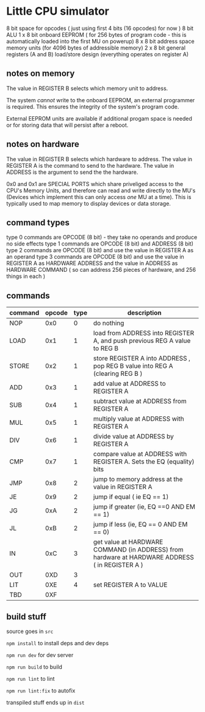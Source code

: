 # Little CPU simulator

8 bit space for opcodes ( just using first 4 bits (16 opcodes) for now ) 
8 bit ALU 
1 x 8 bit onboard EEPROM ( for 256 bytes of program code - this is automatically loaded into the first MU on powerup)
8 x 8 bit address space memory units (for 4096 bytes of addressible memory)
2 x 8 bit general registers (A and B) 
load/store design (everything operates on register A) 

## notes on memory

The value in REGISTER B selects which memory unit to address.

The system _cannot_ write to the onboard EEPROM, an external programmer is required. This ensures the integrity of the system's program code.  

External EEPROM units are available if additional progam space is needed or for storing data that will persist after a reboot.

## notes on hardware

The value in REGISTER B selects which hardware to address. The value in REGISTER A is the command to send to the hardware. The value in ADDRESS is the argument to send the the hardware. 

0x0 and 0x1 are SPECIAL PORTS which share priveliged access to the CPU's Memory Units, and therefore can read and write directly to the MU's (Devices which implement this can only access _one_ MU at a time). This is typically used to map memory to display devices or data storage. 

## command types

type 0 commands are OPCODE (8 bit) - they take no operands and produce no side effects
type 1 commands are OPCODE (8 bit) and ADDRESS (8 bit)
type 2 commands are OPCODE (8 bit) and use the value in REGISTER A as an operand
type 3 commands are OPCODE (8 bit) and use the value in REGISTER A as HARDWARE ADDRESS and the value in ADDRESS as HARDWARE COMMAND ( so can address 256 pieces of hardware, and 256 things in each ) 

## commands

command |	opcode | type	| description 
 ---    | ---    | ---  | ---
NOP	    | 0x0    | 0	  | do nothing
LOAD    | 0x1	   | 1	  | load from ADDRESS into REGISTER A, and push previous REG A value to REG B
STORE   | 0x2    | 1	  | store REGISTER A into ADDRESS , pop REG B value into REG A (clearing REG B )
ADD	    | 0x3	   | 1	  | add value at ADDRESS to REGISTER A  
SUB	    | 0x4    | 1	  | subtract value at ADDRESS from REGISTER A
MUL	    | 0x5	   | 1	  | multiply value at ADDRESS with REGISTER A
DIV	    | 0x6	   | 1	  | divide value at ADDRESS by REGISTER A
CMP	    | 0x7	   | 1	  | compare value at ADDRESS with REGISTER A. Sets the EQ (equality) bits 
JMP	    | 0x8	   | 2	  | jump to memory address at the value in REGISTER A
JE	    | 0x9	   | 2	  | jump if equal ( ie EQ == 1)
JG	    | 0xA	   | 2	  | jump if greater (ie, EQ ==0 AND EM == 1)
JL	    | 0xB	   | 2	  | jump if less (ie, EQ == 0 AND EM == 0)
IN 	    | 0xC	   | 3    | get value at HARDWARE COMMAND (in ADDRESS) from hardware at HARDWARE ADDRESS ( in REGISTER A )
OUT	    | 0XD	   | 3    |
LIT	    | 0XE	   | 4    | 	set REGISTER A to VALUE 
TBD	    | 0XF	   |      |	 

## build stuff

source goes in `src`

`npm install` to install deps and dev deps 

`npm run dev` for dev server 

`npm run build` to build

`npm run lint` to lint 

`npm run lint:fix` to autofix 

transpiled stuff ends up in `dist`
